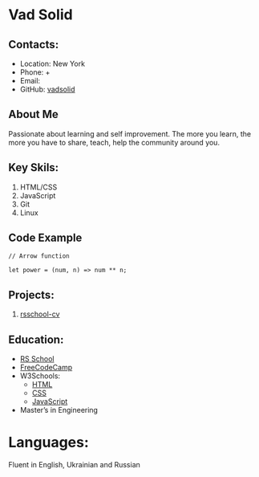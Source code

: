 # Vad Solid

## Contacts:
   * Location: New York
   * Phone: +
   * Email: 
   * GitHub: [vadsolid](https://github.com/vadsolid)

## About Me
Passionate about learning and self improvement. The more you learn, the more you have to share, teach, help the community around you.

## Key Skils:
1. HTML/CSS
2. JavaScript
3. Git
4. Linux

## Code Example
```
// Arrow function 

let power = (num, n) => num ** n;

```
## Projects:
1. [rsschool-cv](https://vadsolid.github.io/rsschool-cv/cv)

## Education:
   * [RS School](https://rs.school/)
   * [FreeCodeCamp](https://www.freecodecamp.org/)
   * W3Schools:
       + [HTML](https://www.w3schools.com/html/default.asp)
       + [CSS](https://www.w3schools.com/css/default.asp)
       + [JavaScript](https://www.w3schools.com/js/default.asp)
   * Master’s in Engineering

# Languages:
   Fluent in English, Ukrainian and Russian